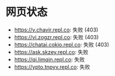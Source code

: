 # 网页状态
- https://v.chavir.repl.co: 失败 (403)
- https://vi.zogzr.repl.co: 失败 (403)
- https://chatai.cokio.repl.co: 失败 (403)
- https://ask.skzey.repl.co: 失败
- https://qi.limqin.repl.co: 失败
- https://ypto.tnpyv.repl.co: 失败
